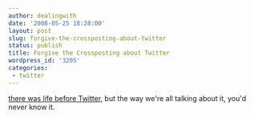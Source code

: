 ```yaml
---
author: dealingwith
date: '2008-05-25 18:28:00'
layout: post
slug: forgive-the-crossposting-about-twitter
status: publish
title: Forgive the Crossposting about Twitter
wordpress_id: '3205'
categories:
 - twitter
---
```


[there was life before Twitter][1], but the way we're all talking about it,
you'd never know it.

   [1]: http://dealingwith.livejournal.com/702108.html

   


